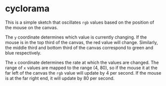 # cyclorama

This is a simple sketch that oscillates `rgb` values based on the position of the
mouse on the canvas.

The `y` coordinate determines which value is currently changing. If the mouse
is in the top third of the canvas, the red value will change. Similarly, the
middle third and bottom third of the canvas correspond to green and blue
respectively.

The `x` coordinate determines the rate at which the values are changed. The
range of `x` values are mapped to the range (4, 80), so if the mouse it at the
far left of the canvas the `rgb` value will update by 4 per second. If the
mouse is at the far right end, it will update by 80 per second.
